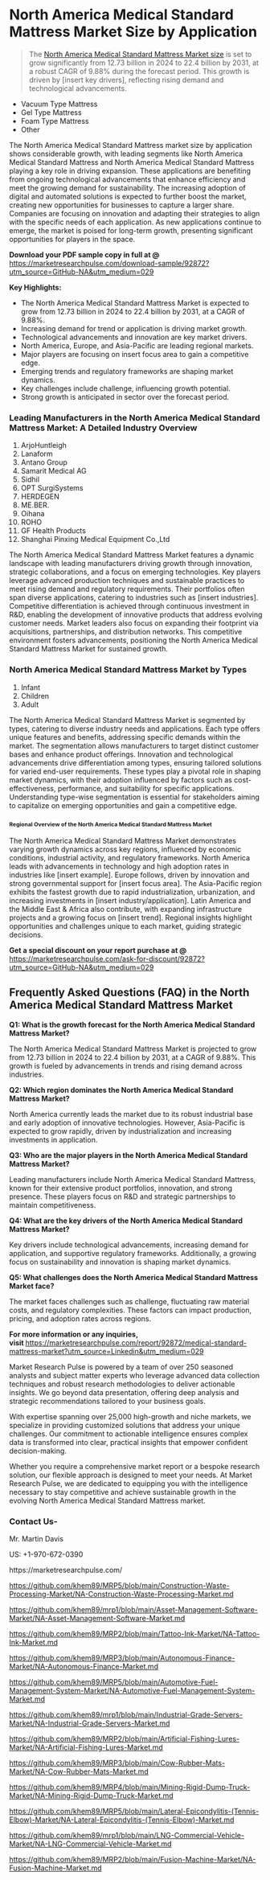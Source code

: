 <h1>North America Medical Standard Mattress Market&nbsp;Size by Application</h1><blockquote><p>The <a href="https://marketresearchpulse.com/download-sample/92872?utm_source=GitHub-NA&amp;utm_medium=029">North America Medical Standard Mattress Market size</a> is set to grow significantly from 12.73 billion in 2024 to 22.4 billion by 2031, at a robust CAGR of 9.88% during the forecast period. This growth is driven by [insert key drivers], reflecting rising demand and technological advancements.</p></blockquote><ul><li>Vacuum Type Mattress<li> Gel Type Mattress<li> Foam Type Mattress<li> Other</li></ul><p>The North America Medical Standard Mattress market size by application shows considerable growth, with leading segments like North America Medical Standard Mattress and North America Medical Standard Mattress playing a key role in driving expansion. These applications are benefiting from ongoing technological advancements that enhance efficiency and meet the growing demand for sustainability. The increasing adoption of digital and automated solutions is expected to further boost the market, creating new opportunities for businesses to capture a larger share. Companies are focusing on innovation and adapting their strategies to align with the specific needs of each application. As new applications continue to emerge, the market is poised for long-term growth, presenting significant opportunities for players in the space.</p><p><strong>Download your PDF sample copy in full at @ </strong><a href="https://marketresearchpulse.com/download-sample/92872?utm_source=GitHub-NA&amp;utm_medium=029">https://marketresearchpulse.com/download-sample/92872?utm_source=GitHub-NA&amp;utm_medium=029</a></p><p><strong>Key Highlights: </strong></p><ul><li>The North America Medical Standard Mattress Market is expected to grow from 12.73 billion in 2024 to 22.4 billion by 2031, at a CAGR of 9.88%.</li><li>Increasing demand for trend or application is driving market growth.</li><li>Technological advancements and innovation are key market drivers.</li><li>North America, Europe, and Asia-Pacific are leading regional markets.</li><li>Major players are focusing on insert focus area to gain a competitive edge.</li><li>Emerging trends and regulatory frameworks are shaping market dynamics.</li><li>Key challenges include challenge, influencing growth potential.</li><li>Strong growth is anticipated in sector over the forecast period.</li></ul><h3>Leading Manufacturers in the North America Medical Standard Mattress Market: A Detailed Industry Overview</h3><ol><li>ArjoHuntleigh</li><li>Lanaform</li><li>Antano Group</li><li>Samarit Medical AG</li><li>Sidhil</li><li>OPT SurgiSystems</li><li>HERDEGEN</li><li>ME.BER.</li><li>Oihana</li><li>ROHO</li><li>GF Health Products</li><li>Shanghai Pinxing Medical Equipment Co.,Ltd</li></ol><div class="flex max-w-full flex-col flex-grow"><div class="min-h-8 text-message flex w-full flex-col items-end gap-2 whitespace-normal break-words [.text-message+&amp;]:mt-5" dir="auto" data-message-author-role="assistant" data-message-id="fd8432e4-4910-450d-b182-61b7bfb0a01f" data-message-model-slug="gpt-4o"><div class="flex w-full flex-col gap-1 empty:hidden first:pt-[3px]"><div class="markdown prose w-full break-words dark:prose-invert light"><p>The North America Medical Standard Mattress Market features a dynamic landscape with leading manufacturers driving growth through innovation, strategic collaborations, and a focus on emerging technologies. Key players leverage advanced production techniques and sustainable practices to meet rising demand and regulatory requirements. Their portfolios often span diverse applications, catering to industries such as [insert industries]. Competitive differentiation is achieved through continuous investment in R&amp;D, enabling the development of innovative products that address evolving customer needs. Market leaders also focus on expanding their footprint via acquisitions, partnerships, and distribution networks. This competitive environment fosters advancements, positioning the North America Medical Standard Mattress Market for sustained growth.</p></div></div></div></div><h3>North America Medical Standard Mattress Market by Types</h3><ol><li>Infant<li> Children<li> Adult</li></ol><div class="flex max-w-full flex-col flex-grow"><div class="min-h-8 text-message flex w-full flex-col items-end gap-2 whitespace-normal break-words [.text-message+&amp;]:mt-5" dir="auto" data-message-author-role="assistant" data-message-id="084470be-0bb7-4664-bddf-5156b4f41249" data-message-model-slug="gpt-4o-mini"><div class="flex w-full flex-col gap-1 empty:hidden first:pt-[3px]"><div class="markdown prose w-full break-words dark:prose-invert light"><p>The North America Medical Standard Mattress Market is segmented by types, catering to diverse industry needs and applications. Each type offers unique features and benefits, addressing specific demands within the market. The segmentation allows manufacturers to target distinct customer bases and enhance product offerings. Innovation and technological advancements drive differentiation among types, ensuring tailored solutions for varied end-user requirements. These types play a pivotal role in shaping market dynamics, with their adoption influenced by factors such as cost-effectiveness, performance, and suitability for specific applications. Understanding type-wise segmentation is essential for stakeholders aiming to capitalize on emerging opportunities and gain a competitive edge.</p></div></div></div></div><h3><span style="font-size: 11px;">Regional Overview of the North America Medical Standard Mattress Market</span></h3><div class="flex max-w-full flex-col flex-grow"><div class="min-h-8 text-message flex w-full flex-col items-end gap-2 whitespace-normal break-words [.text-message+&amp;]:mt-5" dir="auto" data-message-author-role="assistant" data-message-id="e9038762-ce64-4e30-91c9-9bd413514231" data-message-model-slug="gpt-4o-mini"><div class="flex w-full flex-col gap-1 empty:hidden first:pt-[3px]"><div class="markdown prose w-full break-words dark:prose-invert light"><p>The North America Medical Standard Mattress Market demonstrates varying growth dynamics across key regions, influenced by economic conditions, industrial activity, and regulatory frameworks. North America leads with advancements in technology and high adoption rates in industries like [insert example]. Europe follows, driven by innovation and strong governmental support for [insert focus area]. The Asia-Pacific region exhibits the fastest growth due to rapid industrialization, urbanization, and increasing investments in [insert industry/application]. Latin America and the Middle East &amp; Africa also contribute, with expanding infrastructure projects and a growing focus on [insert trend]. Regional insights highlight opportunities and challenges unique to each market, guiding strategic decisions.</p></div></div></div></div><p><strong>Get a special discount on your report purchase at @ </strong><a href="https://marketresearchpulse.com/ask-for-discount/92872?utm_source=GitHub-NA&amp;utm_medium=029">https://marketresearchpulse.com/ask-for-discount/92872?utm_source=GitHub-NA&amp;utm_medium=029</a></p><h2>Frequently Asked Questions (FAQ) in the North America Medical Standard Mattress Market</h2><p><strong>Q1: What is the growth forecast for the North America Medical Standard Mattress Market?</strong></p><p>The North America Medical Standard Mattress Market is projected to grow from 12.73 billion in 2024 to 22.4 billion by 2031, at a CAGR of 9.88%. This growth is fueled by advancements in trends and rising demand across industries.</p><p><strong>Q2: Which region dominates the North America Medical Standard Mattress Market?</strong></p><p>North America currently leads the market due to its robust industrial base and early adoption of innovative technologies. However, Asia-Pacific is expected to grow rapidly, driven by industrialization and increasing investments in application.</p><p><strong>Q3: Who are the major players in the North America Medical Standard Mattress Market?</strong></p><p>Leading manufacturers include North America Medical Standard Mattress, known for their extensive product portfolios, innovation, and strong presence. These players focus on R&amp;D and strategic partnerships to maintain competitiveness.</p><p><strong>Q4: What are the key drivers of the North America Medical Standard Mattress Market?</strong></p><p>Key drivers include technological advancements, increasing demand for application, and supportive regulatory frameworks. Additionally, a growing focus on sustainability and innovation is shaping market dynamics.</p><p><strong>Q5: What challenges does the North America Medical Standard Mattress Market face?</strong></p><p>The market faces challenges such as challenge, fluctuating raw material costs, and regulatory complexities. These factors can impact production, pricing, and adoption rates across regions.</p><p><strong>For more information or any inquiries, visit&nbsp;</strong><a href="https://marketresearchpulse.com/report/92872/medical-standard-mattress-market?utm_source=Linkedin&utm_medium=029">https://marketresearchpulse.com/report/92872/medical-standard-mattress-market?utm_source=Linkedin&utm_medium=029</a></p><p>Market Research Pulse is powered by a team of over 250 seasoned analysts and subject matter experts who leverage advanced data collection techniques and robust research methodologies to deliver actionable insights. We go beyond data presentation, offering deep analysis and strategic recommendations tailored to your business goals.</p><p>With expertise spanning over 25,000 high-growth and niche markets, we specialize in providing customized solutions that address your unique challenges. Our commitment to actionable intelligence ensures complex data is transformed into clear, practical insights that empower confident decision-making.</p><p>Whether you require a comprehensive market report or a bespoke research solution, our flexible approach is designed to meet your needs. At Market Research Pulse, we are dedicated to equipping you with the intelligence necessary to stay competitive and achieve sustainable growth in the evolving North America Medical Standard Mattress market.</p><h3><strong>Contact Us-</strong></h3><p>Mr. Martin Davis</p><p>US: +1-970-672-0390</p><p>https://marketresearchpulse.com/</p><p><a href="https://github.com/khem89/MRP5/blob/main/Construction-Waste-Processing-Market/NA-Construction-Waste-Processing-Market.md">https://github.com/khem89/MRP5/blob/main/Construction-Waste-Processing-Market/NA-Construction-Waste-Processing-Market.md</a></p><p><a href="https://github.com/khem89/mrp1/blob/main/Asset-Management-Software-Market/NA-Asset-Management-Software-Market.md">https://github.com/khem89/mrp1/blob/main/Asset-Management-Software-Market/NA-Asset-Management-Software-Market.md</a></p><p><a href="https://github.com/khem89/MRP2/blob/main/Tattoo-Ink-Market/NA-Tattoo-Ink-Market.md">https://github.com/khem89/MRP2/blob/main/Tattoo-Ink-Market/NA-Tattoo-Ink-Market.md</a></p><p><a href="https://github.com/khem89/MRP3/blob/main/Autonomous-Finance-Market/NA-Autonomous-Finance-Market.md">https://github.com/khem89/MRP3/blob/main/Autonomous-Finance-Market/NA-Autonomous-Finance-Market.md</a></p><p><a href="https://github.com/khem89/MRP5/blob/main/Automotive-Fuel-Management-System-Market/NA-Automotive-Fuel-Management-System-Market.md">https://github.com/khem89/MRP5/blob/main/Automotive-Fuel-Management-System-Market/NA-Automotive-Fuel-Management-System-Market.md</a></p><p><a href="https://github.com/khem89/mrp1/blob/main/Industrial-Grade-Servers-Market/NA-Industrial-Grade-Servers-Market.md">https://github.com/khem89/mrp1/blob/main/Industrial-Grade-Servers-Market/NA-Industrial-Grade-Servers-Market.md</a></p><p><a href="https://github.com/khem89/MRP2/blob/main/Artificial-Fishing-Lures-Market/NA-Artificial-Fishing-Lures-Market.md">https://github.com/khem89/MRP2/blob/main/Artificial-Fishing-Lures-Market/NA-Artificial-Fishing-Lures-Market.md</a></p><p><a href="https://github.com/khem89/MRP3/blob/main/Cow-Rubber-Mats-Market/NA-Cow-Rubber-Mats-Market.md">https://github.com/khem89/MRP3/blob/main/Cow-Rubber-Mats-Market/NA-Cow-Rubber-Mats-Market.md</a></p><p><a href="https://github.com/khem89/MRP4/blob/main/Mining-Rigid-Dump-Truck-Market/NA-Mining-Rigid-Dump-Truck-Market.md">https://github.com/khem89/MRP4/blob/main/Mining-Rigid-Dump-Truck-Market/NA-Mining-Rigid-Dump-Truck-Market.md</a></p><p><a href="https://github.com/khem89/MRP5/blob/main/Lateral-Epicondylitis-(Tennis-Elbow)-Market/NA-Lateral-Epicondylitis-(Tennis-Elbow)-Market.md">https://github.com/khem89/MRP5/blob/main/Lateral-Epicondylitis-(Tennis-Elbow)-Market/NA-Lateral-Epicondylitis-(Tennis-Elbow)-Market.md</a></p><p><a href="https://github.com/khem89/mrp1/blob/main/LNG-Commercial-Vehicle-Market/NA-LNG-Commercial-Vehicle-Market.md">https://github.com/khem89/mrp1/blob/main/LNG-Commercial-Vehicle-Market/NA-LNG-Commercial-Vehicle-Market.md</a></p><p><a href="https://github.com/khem89/MRP2/blob/main/Fusion-Machine-Market/NA-Fusion-Machine-Market.md">https://github.com/khem89/MRP2/blob/main/Fusion-Machine-Market/NA-Fusion-Machine-Market.md</a></p>
